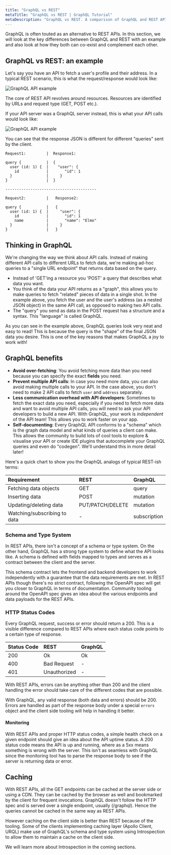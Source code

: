 ```yaml
---
title: "GraphQL vs REST"
metaTitle: "GraphQL vs REST | GraphQL Tutorial"
metaDescription: "GraphQL vs REST. A comparison of GraphQL and REST APIs, highlighting the key differences with examples and in detail about how they complement each other "
---
```


GraphQL is often touted as an alternative to REST APIs. In this section, we will look at the key differences between GraphQL and REST with an example and also look at how they both can co-exist and complement each other.

## GraphQL vs REST: an example

Let's say you have an API to fetch a user's profile and their address. In a typical REST scenario, this is what the request/response would look like:

![GraphQL API example](https://graphql-engine-cdn.hasura.io/learn-hasura/assets/graphql-react/rest-api.png)

The core of REST API revolves around resources. Resources are identified by URLs and request type (GET, POST etc.).

If your API server was a GraphQL server instead, this is what your API calls would look like:

![GraphQL API example](https://graphql-engine-cdn.hasura.io/learn-hasura/assets/graphql-react/graphql-api.gif)

You can see that the response JSON is different for different "queries" sent by the client.

```
Request1:         |  Response1:

query {           |  {
  user (id: 1) {  |    "user": {
    id            |       "id": 1
  }               |     }
}                 |  }

----------------------------------------

Request2:         |   Response2:

query {           |   {
  user (id: 1) {  |     "user": {
    id            |       "id": 1
    name          |       "name": "Elmo"
  }               |     }
}                 |   }
```

## Thinking in GraphQL

We're changing the way we think about API calls. Instead of making different API calls to different URLs to fetch data, we're making ad-hoc queries to a "single URL endpoint" that returns data based on the query.
- Instead of 'GET'ing a resource you 'POST' a query that describes what data you want.
- You think of the data your API returns as a "graph", this allows you to make queries to fetch "related" pieces of data in a single shot. In the example above, you fetch the user and the user's address (as a nested JSON object) in the same API call, as opposed to making two API calls.
- The "query" you send as data in the POST request has a structure and a syntax. This "language" is called GraphQL.

As you can see in the example above, GraphQL queries look very neat and easy to
read! This is because the query is the "shape" of the final JSON data you desire.
This is one of the key reasons that makes GraphQL a joy to work with!

## GraphQL benefits

- **Avoid over-fetching**: You avoid fetching more data than you need because you can specify the exact **fields** you need.
- **Prevent multiple API calls**: In case you need more data, you can also avoid making multiple calls to your API. In the case above, you don't need to make 2 API calls to fetch `user` and `address` separately.
- **Less communication overhead with API developers**: Sometimes to fetch the exact data you need, especially if you need to fetch more data and want to avoid multiple API calls, you will need to ask your API developers to build a new API. With GraphQL, your work is *independent* of the API team! This allows you to work faster on your app.
- **Self-documenting**: Every GraphQL API conforms to a "schema" which is the graph data model and what kinds of queries a client can make. This allows the community to build lots of cool tools to explore & visualise your API or create IDE plugins that autocomplete your GraphQL queries and even do "codegen". We'll understand this in more detail later!

Here's a quick chart to show you the GraphQL analogs of typical REST-ish terms:

| Requirement | REST | GraphQL |
| :-- | :-- | :-- |
| Fetching data objects | GET | query |
| Inserting data | POST | mutation |
| Updating/deleting data | PUT/PATCH/DELETE | mutation |
| Watching/subscribing to data | - | subscription |

### Schema and Type System

In REST APIs, there isn't a concept of a schema or type system.
On the other hand, GraphQL has a strong type system to define what the API looks like. A schema is defined with fields mapped to types and serves as a contract between the client and the server.

This schema contract lets the frontend and backend developers to work independently with a guarantee that the data requirements are met. In REST APIs though there's no strict contract, following the OpenAPI spec will get you closer to GraphQL in terms of documentation. Community tooling around the OpenAPI spec gives an idea about the various endpoints and data payloads for the REST APIs.

### HTTP Status Codes

Every GraphQL request, success or error should return a 200. This is a visible difference compared to REST APIs where each status code points to a certain type of response.

| Status Code | REST | GraphQL |
| :-- | :-- | :-- |
| 200 | Ok | Ok |
| 400 | Bad Request | - |
| 401 | Unauthorized | - |

With REST APIs, errors can be anything other than 200 and the client handling the error should take care of the different codes that are possible.

With GraphQL, any valid response (both data and errors) should be 200. Errors are handled as part of the response body under a special `errors` object and the client side tooling will help in handling it better.

#### Monitoring

With REST APIs and proper HTTP status codes, a simple health check on a given endpoint should give an idea about the API uptime status. A 200 status code means the API is up and running, where as a 5xx means something is wrong with the server. This isn't as seamless with GraphQL since the monitoring tool has to parse the response body to see if the server is returning data or error.

## Caching

With REST APIs, all the GET endpoints can be cached at the server side or using a CDN. They can be cached by the browser as well and bookmarked by the client for frequent invocations.
GraphQL doesn't follow the HTTP spec and is served over a single endpoint, usually (/graphql). Hence the queries cannot be cached in the same way as REST APIs. 

However caching on the client side is better than REST because of the tooling. Some of the clients implementing caching layer (Apollo Client, URQL) make use of GraphQL's schema and type system using Introspection to allow them to maintain a cache on the client side.

We will learn more about Introspection in the coming sections.
